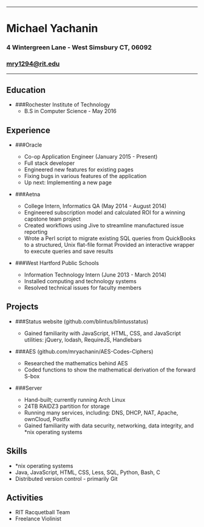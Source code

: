 - - -
# Michael Yachanin
### 4 Wintergreen Lane - West Simsbury CT, 06092 
### mry1294@rit.edu
- - -

## Education
* ###Rochester Institute of Technology
    * B.S in Computer Science - May 2016

## Experience
* ###Oracle
    * Co-op Application Engineer (January 2015 - Present)
    * Full stack developer
    * Engineered new features for existing pages
    * Fixing bugs in various features of the application
    * Up next: Implementing a new page

* ###Aetna
    * College Intern, Informatics QA (May 2014 - August 2014)
    * Engineered subscription model and calculated ROI for a winning capstone team project
    * Created workflows using Jive to streamline manufactured issue reporting
    * Wrote a Perl script to migrate existing SQL queries from QuickBooks to a structured, Unix flat-file format
      Provided an interactive wrapper to execute queries and save results

* ###West Hartford Public Schools
    * Information Technology Intern (June 2013 - March 2014)
    * Installed computing and technology systems
    * Resolved technical issues for faculty members

## Projects
* ###Status website (github.com/blintus/blintusstatus)
    * Gained familiarity with JavaScript, HTML, CSS, and JavaScript utilities: jQuery, lodash, RequireJS, Handlebars

* ###AES (github.com/mryachanin/AES-Codes-Ciphers)
    * Researched the mathematics behind AES
    * Coded functions to show the mathematical derivation of the forward S-box

* ###Server
    * Hand-built; currently running Arch Linux
    * 24TB RAIDZ3 partition for storage
    * Running many services, including: DNS, DHCP, NAT, Apache, ownCloud, Postfix
    * Gained familiarity with data security, networking, data integrity, and \*nix operating systems

## Skills
* \*nix operating systems
* Java, JavaScript, HTML, CSS, Less, SQL, Python, Bash, C
* Distributed version control - primarily Git

## Activities
* RIT Racquetball Team
* Freelance Violinist
